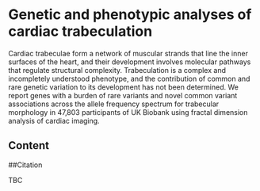 # Genetic and phenotypic analyses of cardiac trabeculation

Cardiac trabeculae form a network of muscular strands that line the inner surfaces of the heart, and their development involves molecular pathways that regulate structural complexity. Trabeculation is a complex and incompletely understood phenotype, and the contribution of common and rare genetic variation to its development has not been determined. We report genes with a burden of rare variants and novel common variant associations across the allele frequency spectrum for trabecular morphology in 47,803 participants of UK Biobank using fractal dimension analysis of cardiac imaging.

## Content

##Citation

TBC

